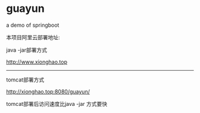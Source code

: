 # guayun
a demo of springboot

本项目阿里云部署地址:

java -jar部署方式

http://www.xionghao.top

----

tomcat部署方式

http://xionghao.top:8080/guayun/

tomcat部署后访问速度比java -jar 方式要快



